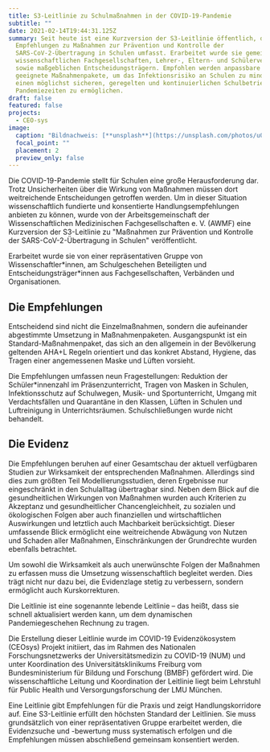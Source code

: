 ```yaml
---
title: S3-Leitlinie zu Schulmaßnahmen in der COVID-19-Pandemie
subtitle: ""
date: 2021-02-14T19:44:31.125Z
summary: Seit heute ist eine Kurzversion der S3-Leitlinie öffentlich, die
  Empfehlungen zu Maßnahmen zur Prävention und Kontrolle der
  SARS-CoV-2-Übertragung in Schulen umfasst. Erarbeitet wurde sie gemeinsam von
  wissenschaftlichen Fachgesellschaften, Lehrer-, Eltern- und Schülerverbänden
  sowie maßgeblichen Entscheidungsträgern. Empfohlen werden anpassbare und
  geeignete Maßnahmenpakete, um das Infektionsrisiko an Schulen zu mindern und
  einen möglichst sicheren, geregelten und kontinuierlichen Schulbetrieb in
  Pandemiezeiten zu ermöglichen.
draft: false
featured: false
projects:
  - CEO-sys
image:
  caption: "Bildnachweis: [**unsplash**](https://unsplash.com/photos/u036-b1__JQ)"
  focal_point: ""
  placement: 2
  preview_only: false
---
```

Die COVID-19-Pandemie stellt für Schulen eine große Herausforderung dar. Trotz Unsicherheiten über die Wirkung von Maßnahmen müssen dort weitreichende Entscheidungen getroffen werden. Um in dieser Situation wissenschaftlich fundierte und konsentierte Handlungsempfehlungen anbieten zu können, wurde von der Arbeitsgemeinschaft der Wissenschaftlichen Medizinischen Fachgesellschaften e. V. (AWMF) eine Kurzversion der S3-Leitlinie zu "Maßnahmen zur Prävention und Kontrolle der SARS-CoV-2-Übertragung in Schulen" veröffentlicht.

Erarbeitet wurde sie von einer repräsentativen Gruppe von Wissenschaftler\*innen, am Schulgeschehen Beteiligten und Entscheidungsträger\*innen aus Fachgesellschaften, Verbänden und Organisationen.

## Die Empfehlungen

Entscheidend sind nicht die Einzelmaßnahmen, sondern die aufeinander abgestimmte Umsetzung in Maßnahmenpaketen. Ausgangspunkt ist ein Standard-Maßnahmenpaket, das sich an den allgemein in der Bevölkerung geltenden AHA+L Regeln orientiert und das konkret Abstand, Hygiene, das Tragen einer angemessenen Maske und Lüften vorsieht.

Die Empfehlungen umfassen neun Fragestellungen: Reduktion der Schüler*innenzahl im Präsenzunterricht, Tragen von Masken in Schulen, Infektionsschutz auf Schulwegen, Musik- und Sportunterricht, Umgang mit Verdachtsfällen und Quarantäne in den Klassen, Lüften in Schulen und Luftreinigung in Unterrichtsräumen. Schulschließungen wurde nicht behandelt.

## Die Evidenz

Die Empfehlungen beruhen auf einer Gesamtschau der aktuell verfügbaren Studien zur Wirksamkeit der entsprechenden Maßnahmen. Allerdings sind dies zum größten Teil Modellierungsstudien, deren Ergebnisse nur eingeschränkt in den Schulalltag übertragbar sind. Neben dem Blick auf die gesundheitlichen Wirkungen von Maßnahmen wurden auch Kriterien zu Akzeptanz und gesundheitlicher Chancengleichheit, zu sozialen und ökologischen Folgen aber auch finanziellen und wirtschaftlichen Auswirkungen und letztlich auch Machbarkeit berücksichtigt. Dieser umfassende Blick ermöglicht eine weitreichende Abwägung von Nutzen und Schaden aller Maßnahmen, Einschränkungen der Grundrechte wurden ebenfalls betrachtet. 

Um sowohl die Wirksamkeit als auch unerwünschte Folgen der Maßnahmen zu erfassen muss die Umsetzung wissenschaftlich begleitet werden. Dies trägt nicht nur dazu bei, die Evidenzlage stetig zu verbessern, sondern ermöglicht auch Kurskorrekturen.

Die Leitlinie ist eine sogenannte lebende Leitlinie – das heißt, dass sie schnell aktualisiert werden kann, um dem dynamischen Pandemiegeschehen Rechnung zu tragen.

Die Erstellung dieser Leitlinie wurde im COVID-19 Evidenzökosystem (CEOsys) Projekt initiiert, das im Rahmen des Nationalen Forschungsnetzwerks der Universitätsmedizin zu COVID-19 (NUM) und unter Koordination des Universitätsklinikums Freiburg vom Bundesministerium für Bildung und Forschung (BMBF) gefördert wird. Die wissenschaftliche Leitung und Koordination der Leitlinie liegt beim Lehrstuhl für Public Health und Versorgungsforschung der LMU München.

Eine Leitlinie gibt Empfehlungen für die Praxis und zeigt Handlungskorridore auf. Eine S3-Leitlinie erfüllt den höchsten Standard der Leitlinien. Sie muss grundsätzlich von einer repräsentativen Gruppe erarbeitet werden, die Evidenzsuche und -bewertung muss systematisch erfolgen und die Empfehlungen müssen abschließend gemeinsam konsentiert werden.